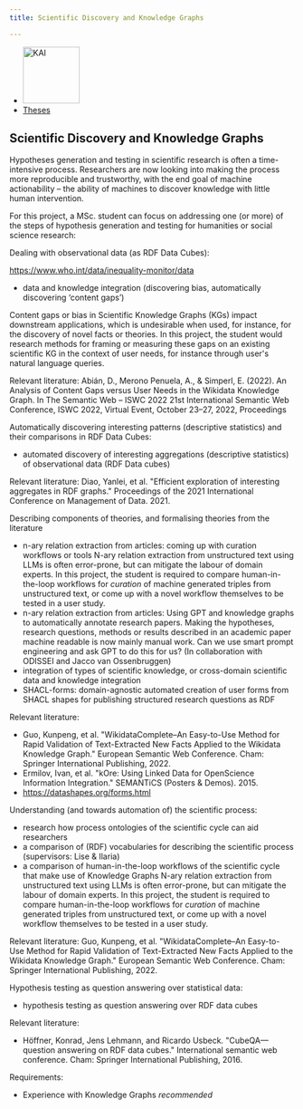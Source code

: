 ```yaml
---
title: Scientific Discovery and Knowledge Graphs 

---
```


<nav><ul>
    <li><a href="https://kai.cs.vu.nl/"> <img src="../../images/logos/KAI_logo_small_transp.png" alt="KAI" width="100"/></a></li>
    <li><a href="https://kai.cs.vu.nl/theses/">Theses</a></li>
</ul></nav>

## Scientific Discovery and Knowledge Graphs

Hypotheses generation and testing in scientific research is often a time-intensive process. Researchers are now looking into making the process more reproducible and trustworthy, with the end goal of machine actionability – the ability of machines to discover knowledge with little human intervention. 

For this project, a MSc. student can focus on addressing one (or more) of the steps of hypothesis generation and testing for humanities or social science research: 

Dealing with observational data (as RDF Data Cubes): 

https://www.who.int/data/inequality-monitor/data

- data and knowledge integration (discovering bias, automatically discovering ‘content gaps’)

Content gaps or bias in Scientific Knowledge Graphs (KGs) impact downstream applications, which is undesirable when used, for instance, for the discovery of novel facts or theories. In this project, the student would research methods for framing or measuring these gaps on an existing scientific KG in the context of user needs, for instance through user's natural language queries. 

Relevant literature: 
Abián, D., Merono Penuela, A., & Simperl, E. (2022). An Analysis of Content Gaps versus User Needs in the Wikidata Knowledge Graph. In The Semantic Web – ISWC 2022 21st International Semantic Web Conference, ISWC 2022, Virtual Event, October 23–27, 2022, Proceedings

Automatically discovering interesting patterns (descriptive statistics) and their comparisons in RDF Data Cubes:  

- automated discovery of interesting aggregations (descriptive statistics) of observational data (RDF Data cubes)
  
Relevant literature: 
Diao, Yanlei, et al. "Efficient exploration of interesting aggregates in RDF graphs." Proceedings of the 2021 International Conference on Management of Data. 2021.

Describing components of theories, and formalising theories from the literature
- n-ary relation extraction from articles: coming up with curation workflows or tools
N-ary relation extraction from unstructured text using LLMs is often error-prone, but can mitigate the labour of domain experts. In this project, the student is required to compare human-in-the-loop workflows for _curation_ of machine generated triples from unstructured text, or come up with a novel workflow themselves to be tested in a user study.
- n-ary relation extraction from articles: Using GPT and knowledge graphs to automatically annotate research papers.  Making the hypotheses, research questions, methods or results described in an academic paper machine readable is now mainly manual work.  Can we use smart prompt engineering and ask GPT to do this for us? (In collaboration with ODISSEI and Jacco van Ossenbruggen)
- integration of types of scientific knowledge, or cross-domain scientific data and knowledge integration 
- SHACL-forms: domain-agnostic automated creation of user forms from SHACL shapes for publishing structured research questions as RDF

Relevant literature: 
- Guo, Kunpeng, et al. "WikidataComplete–An Easy-to-Use Method for Rapid Validation of Text-Extracted New Facts Applied to the Wikidata Knowledge Graph." European Semantic Web Conference. Cham: Springer International Publishing, 2022.
- Ermilov, Ivan, et al. "kOre: Using Linked Data for OpenScience Information Integration." SEMANTiCS (Posters & Demos). 2015.
- https://datashapes.org/forms.html

Understanding (and towards automation of) the scientific process: 
- research how process ontologies of the scientific cycle can aid researchers
- a comparison of (RDF) vocabularies for describing the scientific process (supervisors: Lise & Ilaria) 
- a comparison of human-in-the-loop workflows of the scientific cycle that make use of Knowledge Graphs 
N-ary relation extraction from unstructured text using LLMs is often error-prone, but can mitigate the labour of domain experts. In this project, the student is required to compare human-in-the-loop workflows for _curation_ of machine generated triples from unstructured text, or come up with a novel workflow themselves to be tested in a user study.

Relevant literature: 
Guo, Kunpeng, et al. "WikidataComplete–An Easy-to-Use Method for Rapid Validation of Text-Extracted New Facts Applied to the Wikidata Knowledge Graph." European Semantic Web Conference. Cham: Springer International Publishing, 2022.

Hypothesis testing as question answering over statistical data:

- hypothesis testing as question answering over RDF data cubes 

Relevant literature: 
- Höffner, Konrad, Jens Lehmann, and Ricardo Usbeck. "CubeQA—question answering on RDF data cubes." International semantic web conference. Cham: Springer International Publishing, 2016.
  
Requirements:
- Experience with Knowledge Graphs  _recommended_
